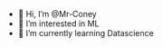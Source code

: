 - 👋 Hi, I’m @Mr-Coney
- 👀 I’m interested in ML 
- 🌱 I’m currently learning Datascience

<!---
Mr-Coney/Mr-Coney is a ✨ special ✨ repository because its `README.md` (this file) appears on your GitHub profile.
You can click the Preview link to take a look at your changes.
--->
